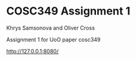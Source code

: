 # COSC349 Assignment 1
Khrys Samsonova and Oliver Cross


Assignment 1 for UoO paper cosc349


 http://127.0.0.1:8080/
